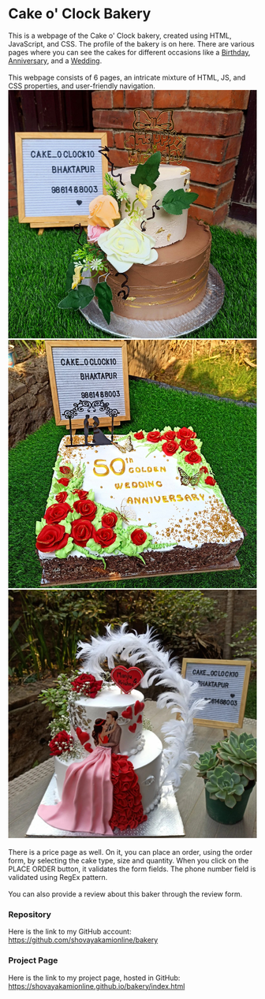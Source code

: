 # Cake o' Clock Bakery

 This is a webpage of the Cake o' Clock bakery, created using HTML, JavaScript, and CSS. The profile of the bakery is on here. There are various pages where you can see the cakes for different occasions like a [Birthday](./images/birthday/bd1.jpg), [Anniversary](./images/anniversary/an1.jpg), and a [Wedding](./images/wedding/wed1.jpg).
<br><br> This webpage consists of 6 pages, an intricate mixture of HTML, JS, and CSS properties, and user-friendly navigation.
![Birthday](./images/birthday/bd1.jpg)
<br>
![Anniversary](./images/anniversary/an1.jpg)
<br>
![Wedding](./images/wedding/wed1.jpg)
<br><br>
 There is a price page as well. On it, you can place an order, using the order form, by selecting the cake type, size and quantity. When you click on the PLACE ORDER button, it validates the form fields. The phone number field is validated using RegEx pattern.
<br><br> You can also provide a review about this baker through the review form.
### Repository
 Here is the link to my GitHub account: https://github.com/shovayakamionline/bakery
### Project Page
 Here is the link to my project page, hosted in GitHub: https://shovayakamionline.github.io/bakery/index.html